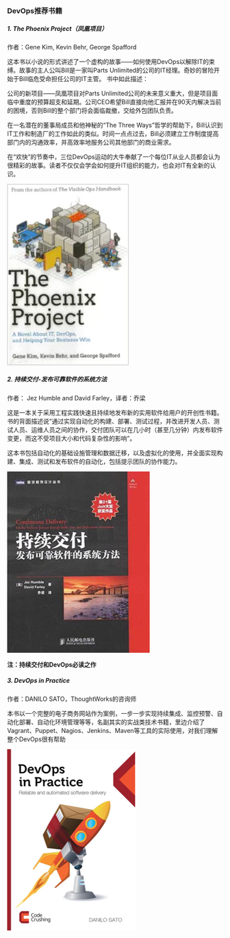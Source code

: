 ### DevOps推荐书籍

##### 1. The Phoenix Project（凤凰项目）
作者：Gene Kim, Kevin Behr, George Spafford

这本书以小说的形式讲述了一个虚构的故事——如何使用DevOps以解除IT的束缚。故事的主人公叫Bill是一家叫Parts Unlimited的公司的IT经理。奇妙的冒险开始于Bill临危受命担任公司的IT主管。
书中如此描述：

公司的新项目——凤凰项目对Parts Unlimited公司的未来意义重大，但是项目面临中重度的预算超支和延期。公司CEO希望Bill直接向他汇报并在90天内解决当前的困境，否则Bill的整个部门将会面临裁撤，交给外包团队负责。

在一名潜在的董事局成员和他神秘的“The Three Ways”哲学的帮助下，Bill认识到IT工作和制造厂的工作如此的类似。时间一点点过去，Bill必须建立工作制度提高部门内的沟通效率，并高效率地服务公司其他部门的商业需求。

在“欢快”的节奏中，三位DevOps运动的大牛奉献了一个每位IT从业人员都会认为很精彩的故事。读者不仅仅会学会如何提升IT组织的能力，也会对IT有全新的认识。

![](../images/devops_book_phoenix_project.png "")

##### 2. 持续交付-发布可靠软件的系统方法
作者： Jez Humble and David Farley，译者：乔梁

这是一本关于采用工程实践快速且持续地发布新的实用软件给用户的开创性书籍。书的背面描述说“通过实现自动化的构建、部署、测试过程，并改进开发人员、测试人员、运维人员之间的协作，交付团队可以在几小时（甚至几分钟）内发布软件变更，而这不受项目大小和代码复杂性的影响”。

这本书包括自动化的基础设施管理和数据迁移，以及虚拟化的使用，并全面实现构建、集成、测试和发布软件的自动化，包括提示团队的协作能力。

![](../images/devops_book_cd.png)

**注：持续交付和DevOps必读之作**
##### 3. DevOps in Practice
作者：DANILO SATO，ThoughtWorks的咨询师

本书以一个完整的电子商务网站作为案例，一步一步实现持续集成、监控预警、自动化部署、自动化环境管理等等，名副其实的实战类技术书籍，里边介绍了Vagrant、Puppet、Nagios、Jenkins、Maven等工具的实际使用，对我们理解整个DevOps很有帮助

![](../images/devops_book_devops_in_practice.png)